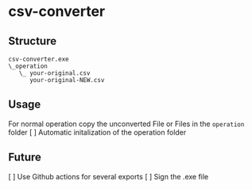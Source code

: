# csv-converter

## Structure

```
csv-converter.exe
\_operation
   \_ your-original.csv
      your-original-NEW.csv
```

## Usage 
For normal operation copy the unconverted File or Files in the `operation` folder
[ ] Automatic initalization of the operation folder

## Future
[ ] Use Github actions for several exports
[ ] Sign the .exe file